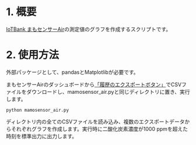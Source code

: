 # 1. 概要
[IoTBank まもセンサーAir](https://mamoair.jp/)の測定値のグラフを作成するスクリプトです。

# 2. 使用方法
外部パッケージとして、pandasとMatplotlibが必要です。

まもセンサーAirのダッシュボードから[「履歴のエクスポートボタン」](https://mamoair.jp/faq/dashboard-personal/)でCSVファイルをダウンロードし、mamosensor_air.pyと同じディレクトリに置き、実行します。

`python mamosensor_air.py`

ディレクトリ内の全てのCSVファイルを読み込み、複数のエクスポートデータからそれぞれグラフを作成します。実行時に二酸化炭素濃度が1000 ppmを超えた時刻を標準出力に出力します。
